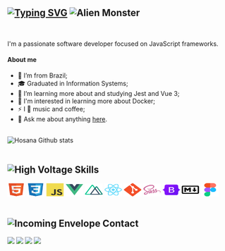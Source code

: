 <!-- <p align="center"><img width="200px" src="https://github.com/hosanabarcelos/hosanabarcelos/blob/master/images/my-readme-banner.svg" /></p> -->
<!-- <img src="https://raw.githubusercontent.com/Tarikul-Islam-Anik/Animated-Fluent-Emojis/master/Emojis/Smilies/Alien.png" alt="Alien" width="20" height="20" /> -->

## [![Typing SVG](https://readme-typing-svg.demolab.com?font=Montserrat&weight=500&size=14&duration=3000&pause=300&color=FFFFFF&multiline=true&width=435&lines=Hello!+I'm+Hosana;I+work+with+software+development.+)](https://github.com/hosanabarcelos) <img src="https://raw.githubusercontent.com/Tarikul-Islam-Anik/Animated-Fluent-Emojis/master/Emojis/Smilies/Alien%20Monster.png" alt="Alien Monster" width="45" height="45" />

<br />

I'm a passionate software developer focused on JavaScript frameworks. 

#### About me 

- 📍 I’m from Brazil;
- 🎓 Graduated in Information Systems;
- 🌱 I’m learning more about and studying Jest and Vue 3;
- 🔎 I'm interested in learning more about Docker;
- ⚡️  I 🖤 music and coffee;
- 💬  Ask me about anything [here](https://t.me/hosanabarcelos).

<div>
  
<br>  
<img width="420px" src="https://github-readme-stats.vercel.app/api?username=hosanabarcelos&show_icons=true&icon_color=FFFFFF&theme=nightowl&text_color=F2F2F2&title_color=6f55a5&include_all_commits=true" alt="Hosana Github stats" /> 
<!-- <img width="420px" src="https://streak-stats.demolab.com?user=hosanabarcelos&theme=dark&hide_border=true&fire=8D00DA&sideNums=F2F2F2&sideLabels=FF007F&ring=8D00DA&currStreakNum=F2F2F2&currStreakLabel=FF007F&dates=F2F2F2&background=011627" alt="Hosana Github stats" /> -->

</div>

<br>

## <img src="https://raw.githubusercontent.com/Tarikul-Islam-Anik/Animated-Fluent-Emojis/master/Emojis/Travel%20and%20places/High%20Voltage.png" alt="High Voltage" width="25" height="25" /> Skills

<div>
  <img width="40" height="30" src="https://raw.githubusercontent.com/devicons/devicon/master/icons/html5/html5-original.svg" alt="html">
  <img width="40" height="30" src="https://raw.githubusercontent.com/devicons/devicon/master/icons/css3/css3-original.svg" alt="css">
  <img width="40" height="30" src="https://raw.githubusercontent.com/devicons/devicon/master/icons/javascript/javascript-original.svg" alt="javascript">
  <img width="40" height="30" src="https://raw.githubusercontent.com/devicons/devicon/master/icons/vuejs/vuejs-original.svg" alt="vuejs">
   <img width="40" height="30" src="https://raw.githubusercontent.com/devicons/devicon/master/icons/nuxtjs/nuxtjs-original.svg" alt="nuxtjs">
  <img width="40" height="30" src="https://raw.githubusercontent.com/devicons/devicon/master/icons/react/react-original.svg" alt="react">
   <img width="40" height="30" src="https://raw.githubusercontent.com/devicons/devicon/master/icons/git/git-original.svg" alt="git">
  <img width="40" height="30" src="https://raw.githubusercontent.com/devicons/devicon/master/icons/sass/sass-original.svg" alt="sass">
  <img width="40" height="30" src="https://raw.githubusercontent.com/devicons/devicon/master/icons/bootstrap/bootstrap-original.svg" alt="bootstrap">
  <img width="40" height="30" src="https://raw.githubusercontent.com/devicons/devicon/master/icons/markdown/markdown-original.svg" alt="markdown">
  <img width="40" height="30" src="https://raw.githubusercontent.com/devicons/devicon/master/icons/figma/figma-original.svg" alt="figma">
</div>

<br>

## <img src="https://raw.githubusercontent.com/Tarikul-Islam-Anik/Animated-Fluent-Emojis/master/Emojis/Objects/Incoming%20Envelope.png" alt="Incoming Envelope" width="25" height="25" /> Contact

<div> 
 <a href="https://www.linkedin.com/in/hosana-barcelos-8206731a1/" target="_blank"><img src="https://img.shields.io/badge/Linkedin-011627?style=for-the-badge&logo=linkedin&logoColor=0a66c2" /></a>
 <a href="mailto:hosanabarcelosdeveloper@gmail.com" target="_blank"><img src="https://img.shields.io/badge/Gmail-011627?style=for-the-badge&logo=gmail&logoColor=ea4f42" /></a>
 <a href="https://t.me/hosanabarcelos" target="_blank"><img src="https://img.shields.io/badge/Telegram-011627?style=for-the-badge&logo=telegram&logoColor=2481cc" /></a>
 <a href="https://www.behance.net/hosanabarcelos" target="_blank"><img src="https://img.shields.io/badge/Behance-011627?style=for-the-badge&logo=behance&logoColor=003ecb" /></a>
</div>

